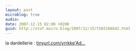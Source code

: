 ```yaml
---
layout: post
microblog: true
audio: 
date: 2007-12-15 02:00 +0200
guid: http://xtof.micro.blog/2007/12/15/t503166642.html
---
```

la dardellerie : [tinyurl.com/yrrkke'Ad...](http://tinyurl.com/yrrkke'Administration%20&amp;%20Bureau%20ACV)
